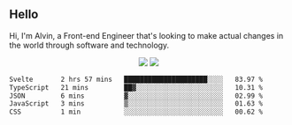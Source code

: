 ## Hello
Hi, I'm Alvin, a Front-end Engineer that's looking to make actual changes in the world through software and technology.

<p align="center">
  <img width="auto" src ="https://github-readme-stats.vercel.app/api?username=achen718&show_icons=true&count_private=true&theme=dracula&hide_border=true&hide=issues,contribs&bg_color=00000000">
  <img width="auto" src ="https://github-readme-stats.vercel.app/api/top-langs/?username=achen718&layout=compact&hide_border=true&theme=dracula&bg_color=00000000&langs_count=6&hide=jupyter%20notebook,tex,css,php&exclude_repo=Pacman-AI">

  <!--START_SECTION:waka-->

```txt
Svelte       2 hrs 57 mins   █████████████████████░░░░   83.97 %
TypeScript   21 mins         ██▓░░░░░░░░░░░░░░░░░░░░░░   10.31 %
JSON         6 mins          ▓░░░░░░░░░░░░░░░░░░░░░░░░   02.99 %
JavaScript   3 mins          ▒░░░░░░░░░░░░░░░░░░░░░░░░   01.63 %
CSS          1 min           ░░░░░░░░░░░░░░░░░░░░░░░░░   00.62 %
```

<!--END_SECTION:waka-->
  <br>
  <br>
</p>
